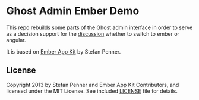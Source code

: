 # Ghost Admin Ember Demo

This repo rebuilds some parts of the Ghost admin interface in order to serve as a decision support for the [discussion](https://github.com/TryGhost/Ghost/issues/2144) whether to switch to ember or angular.

It is based on [Ember App Kit](https://github.com/stefanpenner/ember-app-kit) by Stefan Penner. 


## License

Copyright 2013 by Stefan Penner and Ember App Kit Contributors, and licensed under the MIT License. See included
[LICENSE](/stefanpenner/ember-app-kit/blob/master/LICENSE) file for details.
